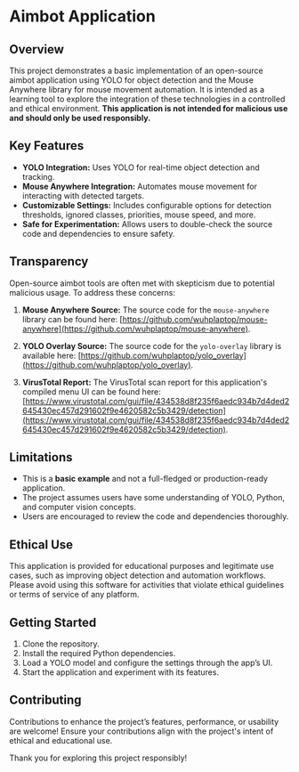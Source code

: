 # Aimbot Application

## Overview
This project demonstrates a basic implementation of an open-source aimbot application using YOLO for object detection and the Mouse Anywhere library for mouse movement automation. It is intended as a learning tool to explore the integration of these technologies in a controlled and ethical environment. **This application is not intended for malicious use and should only be used responsibly.**

## Key Features
- **YOLO Integration:** Uses YOLO for real-time object detection and tracking.
- **Mouse Anywhere Integration:** Automates mouse movement for interacting with detected targets.
- **Customizable Settings:** Includes configurable options for detection thresholds, ignored classes, priorities, mouse speed, and more.
- **Safe for Experimentation:** Allows users to double-check the source code and dependencies to ensure safety.

## Transparency
Open-source aimbot tools are often met with skepticism due to potential malicious usage. To address these concerns:

1. **Mouse Anywhere Source:** The source code for the `mouse-anywhere` library can be found here:
   [https://github.com/wuhplaptop/mouse-anywhere](https://github.com/wuhplaptop/mouse-anywhere).

2. **YOLO Overlay Source:** The source code for the `yolo-overlay` library is available here:
   [https://github.com/wuhplaptop/yolo_overlay](https://github.com/wuhplaptop/yolo_overlay).

4. **VirusTotal Report:** The VirusTotal scan report for this application's compiled menu UI can be found here:
   [https://www.virustotal.com/gui/file/434538d8f235f6aedc934b7d4ded2645430ec457d291602f9e4620582c5b3429/detection](https://www.virustotal.com/gui/file/434538d8f235f6aedc934b7d4ded2645430ec457d291602f9e4620582c5b3429/detection).

## Limitations
- This is a **basic example** and not a full-fledged or production-ready application.
- The project assumes users have some understanding of YOLO, Python, and computer vision concepts.
- Users are encouraged to review the code and dependencies thoroughly.

## Ethical Use
This application is provided for educational purposes and legitimate use cases, such as improving object detection and automation workflows. Please avoid using this software for activities that violate ethical guidelines or terms of service of any platform.

## Getting Started
1. Clone the repository.
2. Install the required Python dependencies.
3. Load a YOLO model and configure the settings through the app’s UI.
4. Start the application and experiment with its features.

## Contributing
Contributions to enhance the project’s features, performance, or usability are welcome! Ensure your contributions align with the project's intent of ethical and educational use.

Thank you for exploring this project responsibly!

